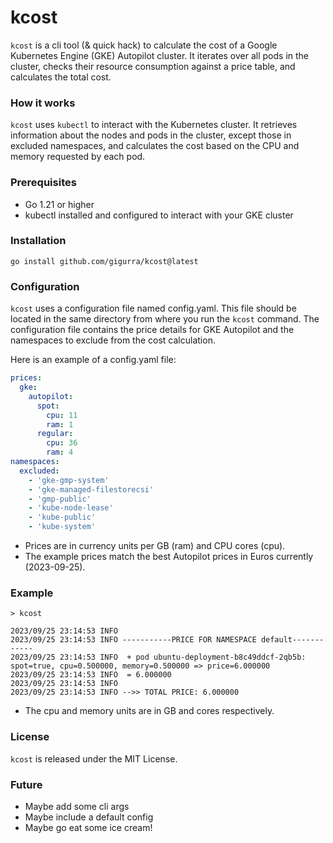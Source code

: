 # kcost

`kcost` is a cli tool (& quick hack) to calculate the cost of a Google Kubernetes Engine (GKE)
Autopilot cluster. It iterates over all pods in the cluster, checks their resource consumption against a price table,
and calculates the total cost.

### How it works

`kcost` uses `kubectl` to interact with the Kubernetes cluster. It retrieves information about the nodes and pods in the
cluster, except those in excluded namespaces, and calculates the cost based on the CPU and memory requested by each pod.

### Prerequisites

* Go 1.21 or higher
* kubectl installed and configured to interact with your GKE cluster

### Installation

```
go install github.com/gigurra/kcost@latest
```

### Configuration

`kcost` uses a configuration file named config.yaml. This file should be located in the same directory from where you run
the `kcost` command. The configuration file contains the price details for GKE Autopilot and the namespaces to exclude
from the cost calculation.

Here is an example of a config.yaml file:

```yaml
prices:
  gke:
    autopilot:
      spot:
        cpu: 11
        ram: 1
      regular:
        cpu: 36
        ram: 4
namespaces:
  excluded:
    - 'gke-gmp-system'
    - 'gke-managed-filestorecsi'
    - 'gmp-public'
    - 'kube-node-lease'
    - 'kube-public'
    - 'kube-system'
```

* Prices are in currency units per GB (ram) and CPU cores (cpu).
* The example prices match the best Autopilot prices in Euros currently (2023-09-25).

### Example

```shell
> kcost

2023/09/25 23:14:53 INFO 
2023/09/25 23:14:53 INFO -----------PRICE FOR NAMESPACE default------------
2023/09/25 23:14:53 INFO  + pod ubuntu-deployment-b8c49ddcf-2qb5b: spot=true, cpu=0.500000, memory=0.500000 => price=6.000000
2023/09/25 23:14:53 INFO  = 6.000000
2023/09/25 23:14:53 INFO 
2023/09/25 23:14:53 INFO -->> TOTAL PRICE: 6.000000
```

* The cpu and memory units are in GB and cores respectively.

### License

`kcost` is released under the MIT License.

### Future

* Maybe add some cli args
* Maybe include a default config
* Maybe go eat some ice cream!
